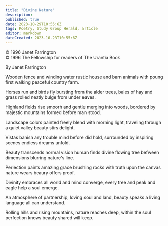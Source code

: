 ```yaml
---
title: "Divine Nature"
description: 
published: true
date: 2023-10-29T10:55:6Z
tags: Poetry, Study Group Herald, article
editor: markdown
dateCreated: 2023-10-23T10:55:6Z
---
```


<p class="v-card v-sheet theme--light gray lighten-3 px-2">© 1996 Janet Farrington<br>© 1996 The Fellowship for readers of The Urantia Book</p>

By Janet Farrington

Wooden fence and winding water 
rustic house and barn
animals with poung first walking
peaceful country farm.

Horses run and birds fly bursting
from the alder trees,
bales of hay and grass rolled neatly
bulge from under eaves.

Highland fields rise smoorh and gentle
merging into woods,
bordered by majestic mountains
formed before man stood.

Landscape colors painted freely
blend with morning light,
traveling through a quiet valley
beauty stirs delight.

Vistas banish any trouble
mind before did hold,
surrounded by inspiring scenes
endless dreams unfold.

Beauty transcends normal vision
 human finds divine
flowing tree befween dimensions 
blurring nature's line.

Periection paints amazing grace 
brushing rocks with truth 
upon the canvas nature wears 
beaury offers proof.

Divinity embraces all 
world and mind converge,
every tree and peak and eagle 
help a soul emerge.

An atmosphere of partnership, 
loving soul and land, 
beauty speaks a living language 
all can understand.

Rolling hills and rising mountains, 
nature reaches deep, 
within the soul perfection knows 
beauty shared will keep.